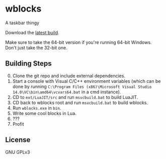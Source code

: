 # wblocks
A taskbar thingy

Download the [latest build](https://ci.appveyor.com/project/jerwuqu/wblocks/build/artifacts).

Make sure to take the 64-bit version if you're running 64-bit Windows. Don't just take the 32-bit one.

## Building Steps
0. Clone the git repo and include external dependencies.
1. Start a console with Visual C/C++ environment variables (which can be done by running `C:\Program Files (x86)\Microsoft Visual Studio 14.0\VC\bin\amd64\vcvars64.bat` in a cmd instance).
2. CD to `ext/LuaJIT/src` and run `msvcbuild.bat` to build LuaJIT.
3. CD back to wblocks root and run `msvcbuild.bat` to build wblocks.
4. Run `wblocks.exe` in `bin`.
5. Write some cool blocks in Lua.
6. ???
7. Profit

## License
GNU GPLv3
